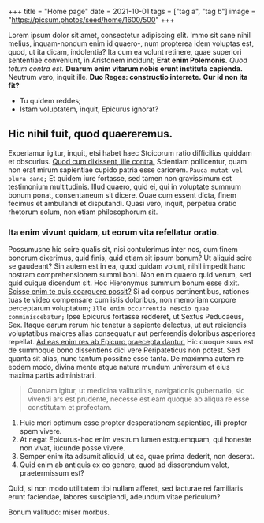 +++
title = "Home page"
date = 2021-10-01
tags = ["tag a", "tag b"]
image = "https://picsum.photos/seed/home/1600/500"
+++

Lorem ipsum dolor sit amet, consectetur adipiscing elit. Immo sit sane nihil melius, inquam-nondum enim id quaero-, num propterea idem voluptas est, quod, ut ita dicam, indolentia? Ita cum ea volunt retinere, quae superiori sententiae conveniunt, in Aristonem incidunt; **Erat enim Polemonis.** _Quod totum contra est._ **Duarum enim vitarum nobis erunt instituta capienda.** Neutrum vero, inquit ille. **Duo Reges: constructio interrete.** **Cur id non ita fit?**

- Tu quidem reddes;
- Istam voluptatem, inquit, Epicurus ignorat?

## Hic nihil fuit, quod quaereremus.

Experiamur igitur, inquit, etsi habet haec Stoicorum ratio difficilius quiddam et obscurius. [Quod cum dixissent, ille contra.](http://loripsum.net/) Scientiam pollicentur, quam non erat mirum sapientiae cupido patria esse cariorem. `Pauca mutat vel plura sane;` Et quidem iure fortasse, sed tamen non gravissimum est testimonium multitudinis. Illud quaero, quid ei, qui in voluptate summum bonum ponat, consentaneum sit dicere. Quae cum essent dicta, finem fecimus et ambulandi et disputandi. Quasi vero, inquit, perpetua oratio rhetorum solum, non etiam philosophorum sit.

### Ita enim vivunt quidam, ut eorum vita refellatur oratio.

Possumusne hic scire qualis sit, nisi contulerimus inter nos, cum finem bonorum dixerimus, quid finis, quid etiam sit ipsum bonum? Ut aliquid scire se gaudeant? Sin autem est in ea, quod quidam volunt, nihil impedit hanc nostram comprehensionem summi boni. Non enim quaero quid verum, sed quid cuique dicendum sit. Hoc Hieronymus summum bonum esse dixit. [Scisse enim te quis coarguere possit?](http://loripsum.net/) Si ad corpus pertinentibus, rationes tuas te video compensare cum istis doloribus, non memoriam corpore perceptarum voluptatum; `Ille enim occurrentia nescio quae comminiscebatur;` Ipse Epicurus fortasse redderet, ut Sextus Peducaeus, Sex. Itaque earum rerum hic tenetur a sapiente delectus, ut aut reiciendis voluptatibus maiores alias consequatur aut perferendis doloribus asperiores repellat. [Ad eas enim res ab Epicuro praecepta dantur.](http://loripsum.net/) Hic quoque suus est de summoque bono dissentiens dici vere Peripateticus non potest. Sed quanta sit alias, nunc tantum possitne esse tanta. De maximma autem re eodem modo, divina mente atque natura mundum universum et eius maxima partis administrari.

> Quoniam igitur, ut medicina valitudinis, navigationis gubernatio, sic vivendi ars est prudente, necesse est eam quoque ab aliqua re esse constitutam et profectam.

1.  Huic mori optimum esse propter desperationem sapientiae, illi propter spem vivere.
2.  At negat Epicurus-hoc enim vestrum lumen estquemquam, qui honeste non vivat, iucunde posse vivere.
3.  Semper enim ita adsumit aliquid, ut ea, quae prima dederit, non deserat.
4.  Quid enim ab antiquis ex eo genere, quod ad disserendum valet, praetermissum est?

Quid, si non modo utilitatem tibi nullam afferet, sed
iacturae rei familiaris erunt faciendae, labores
suscipiendi, adeundum vitae periculum?

Bonum valitudo: miser morbus.
